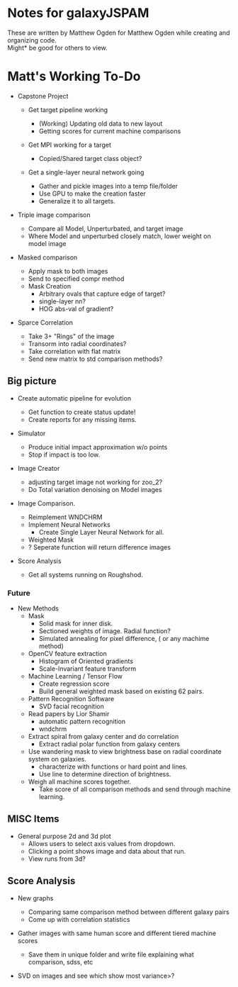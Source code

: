 # Notes for galaxyJSPAM
These are written by Matthew Ogden for Matthew Ogden while creating and organizing code.  
Might* be good for others to view.

# Matt's Working To-Do

- Capstone Project
    - Get target pipeline working
        - (Working) Updating old data to new layout
        - Getting scores for current machine comparisons
        
    - Get MPI working for a target
        - Copied/Shared target class object?   
        
    - Get a single-layer neural network going
        - Gather and pickle images into a temp file/folder
        - Use GPU to make the creation faster
        - Generalize it to all targets.        

- Triple image comparison
	- Compare all Model, Unperturbated, and target image
	- Where Model and unperturbed closely match, lower weight on model image

- Masked comparison
    - Apply mask to both images 
    - Send to specified compr method 
    - Mask Creation 
        - Arbitrary ovals that capture edge of target? 
        - single-layer nn? 
        - HOG abs-val of gradient? 
  
- Sparce Correlation 
    - Take 3+ "Rings" of the image 
    - Transorm into radial coordinates? 
    - Take correlation with flat matrix 
    - Send new matrix to std comparison methods? 


## Big picture
- Create automatic pipeline for evolution
    - Get function to create status update!
    - Create reports for any missing items. 

- Simulator
    - Produce initial impact approximation w/o points
    - Stop if impact is too low.

- Image Creator
    - adjusting target image not working for zoo_2?
    - Do Total variation denoising on Model images

- Image Comparison.
    - Reimplement WNDCHRM
    - Implement Neural Networks
        - Create Single Layer Neural Network for all.
    - Weighted Mask
    - ? Seperate function will return difference images

- Score Analysis
    - Get all systems running on Roughshod.


### Future
- New Methods
    - Mask
      - Solid mask for inner disk.
      - Sectioned weights of image. Radial function?
      - Simulated annealing for pixel difference, ( or any machime method) 
    - OpenCV feature extraction
      - Histogram of Oriented gradients
      - Scale-Invariant feature transform
    - Machine Learning / Tensor Flow
      - Create regression score
      - Build general weighted mask based on existing 62 pairs.
    - Pattern Recognition Software
      - SVD facial recognition
    - Read papers by Lior Shamir
      - automatic pattern recognition
      - wndchrm 
    - Extract spiral from galaxy center and do correlation
      - Extract radial polar function from galaxy centers
    - Use wandering mask to view brightness base on radial coordinate system on galaxies. 
      - characterize with functions or hard point and lines. 
      - Use line to determine direction of brightness.
    - Weigh all machine scores together. 
      - Take score of all comparison methods and send through machine learning.


## MISC Items
- General purpose 2d and 3d plot
  - Allows users to select axis values from dropdown. 
  - Clicking a point shows image and data about that run.
  - View runs from 3d? 

## Score Analysis
- New graphs
  - Comparing same comparison method between different galaxy pairs
  - Come up with correlation statistics

- Gather images with same human score and different tiered machine scores
  - Save them in unique folder and write file explaining what comparison, sdss, etc

- SVD on images and see which show most variance>? 

